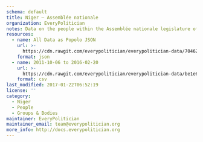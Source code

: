 ```yaml
---
schema: default
title: Niger — Assemblée nationale
organization: EveryPolitician
notes: Data on the people within the Assemblée nationale legislature of Niger.
resources:
  - name: All Data as Popolo JSON
    url: >-
      https://cdn.rawgit.com/everypolitician/everypolitician-data/70462461f81424b7b171ec1be139e3b8ce8e11a7/data/Niger/Assembly/ep-popolo-v1.0.json
    format: json
  - name: 2011-10-06 to 2016-02-20
    url: >-
      https://cdn.rawgit.com/everypolitician/everypolitician-data/be1e6cbace4bbd2c8e4f05099a64ab1a46057017/data/Niger/Assembly/term-7.1.csv
    format: csv
last_modified: 2017-01-22T06:52:19
license: ''
category:
  - Niger
  - People
  - Groups & Bodies
maintainer: EveryPolitician
maintainer_email: team@everypolitician.org
more_info: http://docs.everypolitician.org
---
```

